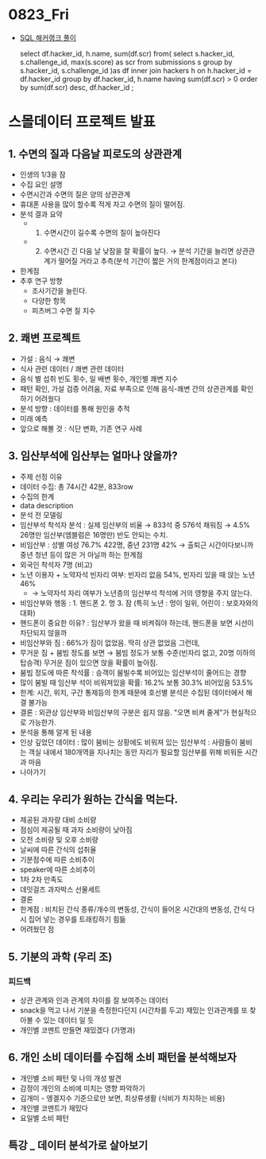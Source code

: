 # 0823_Fri

- [SQL 해커랭크 풀이](https://www.hackerrank.com/challenges/contest-leaderboard/problem?h_r=next-challenge&h_v=zen)

    select df.hacker_id, h.name, sum(df.scr)
    from(
        select s.hacker_id, s.challenge_id, max(s.score) as scr
        from submissions s
        group by s.hacker_id, s.challenge_id
        )as df inner join hackers h on h.hacker_id = df.hacker_id
    group by df.hacker_id, h.name
    having sum(df.scr) > 0
    order by sum(df.scr) desc, df.hacker_id
    ;

# 스몰데이터 프로젝트 발표

## 1. 수면의 질과 다음날 피로도의 상관관계

- 인생의 1/3을 잠
- 수집 요인 설명
- 수면시간과 수면의 질은 양의 상관관계
- 휴대폰 사용을 많이 할수록 적게 자고 수면의 질이 떨어짐.
- 분석 결과 요약
    - 1. 수면시간이 길수록 수면의 질이 높아진다
    - 2. 수면시간 긴 다음 날 낮잠을 잘 확률이 높다. → 분석 기간을 늘리면 상관관계가 떨어질 거라고 추측(분석 기간이 짧은 거의 한계점이라고 본다)
- 한계점
- 추후 연구 방향
    - 조사기간을 늘린다.
    - 다양한 항목
    - 피츠버그 수면 질 지수

## 2. 쾌변 프로젝트

- 가설 : 음식 → 쾌변
- 식사 관련 데이터 / 쾌변 관련 데이터
- 음식 별 섭취 빈도 횟수, 일 배변 횟수, 개인별 쾌변 지수
- 패턴 확인, 가설 검증 어려움, 자료 부족으로 인해 음식-쾌변 간의 상관관계를 확인하기 어려웠다
- 분석 방향 : 데이터를 통해 원인을 추적
- 미래 예측
- 앞으로 해볼 것 : 식단 변화, 기존 연구 사례

## 3. 임산부석에 임산부는 얼마나 앉을까?

- 주제 선정 이유
- 데이터 수집: 총 74시간 42분, 833row
- 수집의 한계
- data description
- 분석 전 모델링
- 임산부석 착석자 분석 : 실제 임산부의 비율 → 833석 중 576석 채워짐 → 4.5% 26명만 임산부(엠블럼은 16명만) 반도 안되는 수치.
- 비임산부 : 성별 여성 76.7% 422명, 중년 231명 42% → 출퇴근 시간이다보니까 중년 청년 등이 많은 거 아닐까 하는 한계점
- 외국인 착석자 7명 (비고)
- 노년 이용자 + 노약자석 빈자리 여부: 빈자리 없음 54%, 빈자리 있을 때 앉는 노년 46%
    - → 노약자석 자리 여부가 노년층의 임산부석 착석에 거의 영향을 주지 않는다.
- 비임산부와 행동 : 1. 핸드폰 2. 멍 3. 잠 (특히 노년 : 멍이 일위, 어린이 : 보호자와의 대화)
- 핸드폰이 중요한 이유? : 임산부가 왔을 때 비켜줘야 하는데, 핸드폰을 보면 시선이 차단되지 않을까
- 비임산부와 짐 : 66%가 짐이 없었음. 딱히 상관 없었음 그런데,
- 무거운 짐 + 붐빔 정도를 보면 → 붐빔 정도가 보통 수준(빈자리 없고, 20명 이하의 탑승객) 무거운 짐이 있으면 앉을 확률이 높아짐.
- 붐빔 정도에 따른 착석률 : 승객이 붐빌수록 비어있는 임산부석이 줄어드는 경향
- 많이 붐빌 때 임산부 석이 비워져있을 확률: 16.2% 보통 30.3% 비어있음 53.5%
- 한계: 시간, 위치, 구간 통제등의 한계 때문에 호선별 분석은 수집된 데이터에서 해결 불가능
- 결론 : 외관상 임산부와 비임산부의 구분은 쉽지 않음. "오면 비켜 줄게"가 현실적으로 가능한가.
- 분석을 통해 알게 된 내용
- 인상 깊었던 데이터 : 많이 붐비는 상황에도 비워져 있는 임산부석 : 사람들이 붐비는 객실 내에서 180개역을 지나치는 동안 자리가 필요할 임산부를 위해 비워둔 시간과 마음
- 나아가기

## 4. 우리는 우리가 원하는 간식을 먹는다.

- 제공된 과자량 대비 소비량
- 점심이 제공될 때 과자 소비량이 낮아짐
- 오전 소비량 및 오후 소비량
- 날씨에 따른 간식의 섭취율
- 기분점수에 따른 소비추이
- speaker에 따른 소비추이
- 1차 2차 만족도
- 데잇걸즈 과자박스 선물세트
- 결론
- 한계점 : 비치된 간식 종류/개수의 변동성, 간식이 들어온 시간대의 변동성, 간식 다시 집어 넣는 경우를 트래킹하기 힘듦
- 어려웠던 점

## 5. 기분의 과학 (우리 조)

### 피드백

- 상관 관계와 인과 관계의 차이를 잘 보여주는 데이터
- snack을 먹고 나서 기분을 측정한다던지 (시간차를 두고) 재밌는 인과관계를 또 찾아볼 수 있는 데이터 일 듯
- 개인별 코멘트 만들면 재밌겠다 (가명과)

## 6. 개인 소비 데이터를 수집해 소비 패턴을 분석해보자

- 개인별 소비 패턴 및 나의 개성 발견
- 감정이 개인의 소비에 미치는 영향 파악하기
- 김개미 - 엥겔지수 기준으로만 보면, 최상류생활 (식비가 차지하는 비용)
- 개인별 코멘트가 재밌다
- 요일별 소비 패턴

## 특강 _ 데이터 분석가로 살아보기
